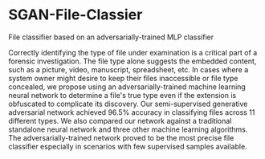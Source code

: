 # SGAN-File-Classier
File classifier based on an adversarially-trained MLP classifier

Correctly identifying the type of file under examination is a critical part of a forensic investigation.  The file type alone suggests the embedded content, such as a picture, video, manuscript, spreadsheet, etc.  In cases where a system owner might desire to keep their files inaccessible or file type concealed, we propose using an adversarially-trained machine learning neural network to determine a file's true type even if the extension is obfuscated to complicate its discovery.  Our semi-supervised generative adversarial network achieved 96.5% accuracy in classifying files across 11 different types.  We also compared our network against a traditional standalone neural network and three other machine learning algorithms.  The adversarially-trained network proved to be the most precise file classifier especially in scenarios with few supervised samples available.
